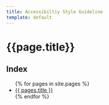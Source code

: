 ```yaml
---
title: Accessibiltiy Style Guideline
template: default
---
```


# {{page.title}}

<h2>Index</h2>
<ul>
  {% for pages in site.pages %}
    <li>
      <a href="{{ pages.url | relative_url }}">{{ pages.title }}</a>
    </li>
  {% endfor %}
</ul>
